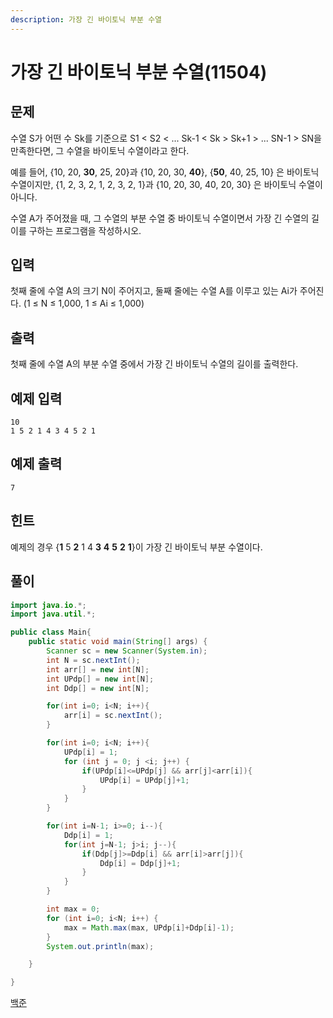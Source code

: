 ```yaml
---
description: 가장 긴 바이토닉 부분 수열
---
```


# 가장 긴 바이토닉 부분 수열\(11504\)

## 문제

수열 S가 어떤 수 Sk를 기준으로 S1 &lt; S2 &lt; ... Sk-1 &lt; Sk &gt; Sk+1 &gt; ... SN-1 &gt; SN을 만족한다면, 그 수열을 바이토닉 수열이라고 한다.

예를 들어, {10, 20, **30**, 25, 20}과 {10, 20, 30, **40**}, {**50**, 40, 25, 10} 은 바이토닉 수열이지만, {1, 2, 3, 2, 1, 2, 3, 2, 1}과 {10, 20, 30, 40, 20, 30} 은 바이토닉 수열이 아니다.

수열 A가 주어졌을 때, 그 수열의 부분 수열 중 바이토닉 수열이면서 가장 긴 수열의 길이를 구하는 프로그램을 작성하시오.

## 입력

첫째 줄에 수열 A의 크기 N이 주어지고, 둘째 줄에는 수열 A를 이루고 있는 Ai가 주어진다. \(1 ≤ N ≤ 1,000, 1 ≤ Ai ≤ 1,000\)

## 출력

첫째 줄에 수열 A의 부분 수열 중에서 가장 긴 바이토닉 수열의 길이를 출력한다.

## 예제 입력

```text
10
1 5 2 1 4 3 4 5 2 1
```

## 예제 출력

```text
7
```

## 힌트

예제의 경우 {**1** 5 **2** 1 4 **3** **4** **5** **2** **1**}이 가장 긴 바이토닉 부분 수열이다.

## 풀이

```java
import java.io.*;
import java.util.*;

public class Main{
    public static void main(String[] args) {
        Scanner sc = new Scanner(System.in);
        int N = sc.nextInt();
        int arr[] = new int[N];
        int UPdp[] = new int[N];
        int Ddp[] = new int[N];

        for(int i=0; i<N; i++){
            arr[i] = sc.nextInt();
        }

        for(int i=0; i<N; i++){
            UPdp[i] = 1;
            for (int j = 0; j <i; j++) {
                if(UPdp[i]<=UPdp[j] && arr[j]<arr[i]){
                    UPdp[i] = UPdp[j]+1;
                }
            }
        }

        for(int i=N-1; i>=0; i--){
            Ddp[i] = 1;
            for(int j=N-1; j>i; j--){
                if(Ddp[j]>=Ddp[i] && arr[i]>arr[j]){
                    Ddp[i] = Ddp[j]+1;
                }
            }
        }

        int max = 0;
        for (int i=0; i<N; i++) {
            max = Math.max(max, UPdp[i]+Ddp[i]-1);
        }
        System.out.println(max);

    }

}
```

[백준](https://www.acmicpc.net/problem/11054)

